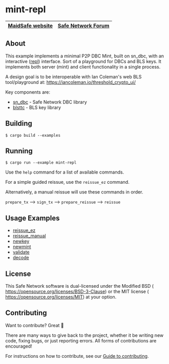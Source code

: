 # mint-repl

[MaidSafe website](http://maidsafe.net) | [Safe Network Forum](https://safenetforum.org/)
:-------------------------------------: | :---------------------------------------------:

## About

This example implements a minimal P2P DBC Mint, built on sn_dbc, with an interactive ([repl](https://en.wikipedia.org/wiki/Read%E2%80%93eval%E2%80%93print_loop)) interface.  Sort of a playground for 
DBCs and BLS keys.  It implements both server (mint) and client functionality in a single process.

A design goal is to be interoperable with Ian Coleman's web BLS tool/playground at:
https://iancoleman.io/threshold_crypto_ui/

Key components are:
* [sn_dbc](https://github.com/maidsafe/sn_dbc/) - Safe Network DBC library
* [blsttc](https://github.com/maidsafe/blsttc) - BLS key library


## Building


```
$ cargo build --examples
```

## Running

```
$ cargo run --example mint-repl
```

Use the `help` command for a list of available commands.

For a simple guided reissue, use the `reissue_ez` command.

Alternatively, a manual reissue will use these commands in order.

`prepare_tx` --> `sign_tx` --> `prepare_reissue` --> `reissue`

## Usage Examples

- [reissue_ez](./sample_runs/reissue_ez.txt)
- [reissue_manual](./sample_runs/reissue_manual.txt)
- [newkey](./sample_runs/newkey.txt)
- [newmint](./sample_runs/newmint.txt)
- [validate](./sample_runs/validate.txt)
- [decode](./sample_runs/decode.txt)

## License

This Safe Network software is dual-licensed under the Modified BSD (<LICENSE-BSD> <https://opensource.org/licenses/BSD-3-Clause>) or the MIT license (<LICENSE-MIT> <https://opensource.org/licenses/MIT>) at your option.

## Contributing

Want to contribute? Great :tada:

There are many ways to give back to the project, whether it be writing new code, fixing bugs, or just reporting errors. All forms of contributions are encouraged!

For instructions on how to contribute, see our [Guide to contributing](https://github.com/maidsafe/QA/blob/master/CONTRIBUTING.md).
